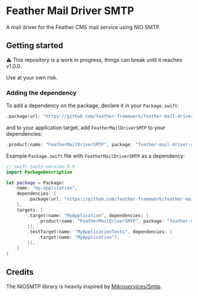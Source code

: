 # Feather Mail Driver SMTP

A mail driver for the Feather CMS mail service using NIO SMTP.

## Getting started

⚠️ This repository is a work in progress, things can break until it reaches v1.0.0. 

Use at your own risk.

### Adding the dependency

To add a dependency on the package, declare it in your `Package.swift`:

```swift
.package(url: "https://github.com/feather-framework/feather-mail-driver-smtp", .upToNextMinor(from: "0.2.0")),
```

and to your application target, add `FeatherMailDriverSMTP` to your dependencies:

```swift
.product(name: "FeatherMailDriverSMTP", package: "feather-mail-driver-smtp")
```

Example `Package.swift` file with `FeatherMailDriverSMTP` as a dependency:

```swift
// swift-tools-version:5.9
import PackageDescription

let package = Package(
    name: "my-application",
    dependencies: [
        .package(url: "https://github.com/feather-framework/feather-mail-driver-smtp", .upToNextMinor(from: "0.2.0")),
    ],
    targets: [
        .target(name: "MyApplication", dependencies: [
            .product(name: "FeatherMailDriverSMTP", package: "feather-mail-driver-smtp")
        ]),
        .testTarget(name: "MyApplicationTests", dependencies: [
            .target(name: "MyApplication"),
        ]),
    ]
)
```

## Credits 

The NIOSMTP library is heavily inspired by [Mikroservices/Smtp](https://github.com/Mikroservices/Smtp).
